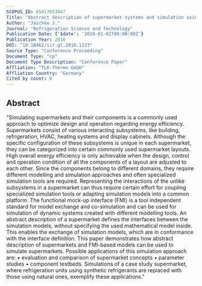 ```yaml
---
SCOPUS_ID: 85017653947
Title: "Abstract description of supermarket systems and simulation using the functional mock-up interface"
Author: "Jäschke J."
Journal: "Refrigeration Science and Technology"
Publication Date: {'$date': '2016-01-01T00:00:00Z'}
Publication Year: 2016
DOI: "10.18462/iir.gl.2016.1123"
Source Type: "Conference Proceeding"
Document Type: "cp"
Document Type Description: "Conference Paper"
Affliation: "TLK-Thermo GmbH"
Affliation Country: "Germany"
Cited by count: 0
---
```


## Abstract
"Simulating supermarkets and their components is a commonly used approach to optimize design and operation regarding energy efficiency. Supermarkets consist of various interacting subsystems, like building, refrigeration, HVAC, heating systems and display cabinets. Although the specific configuration of these subsystems is unique in each supermarket, they can be categorized into certain commonly used supermarket layouts. High overall energy efficiency is only achievable when the design, control and operation condition of all the components of a layout are adjusted to each other. Since the components belong to different domains, they require different modelling and simulation approaches and often specialized simulation tools are required. Representing the interactions of the unlike subsystems in a supermarket can thus require certain effort for coupling specialized simulation tools or adapting simulation models into a common platform. The functional mock-up interface (FMI) is a tool independent standard for model exchange and co-simulation and can be used for simulation of dynamic systems created with different modelling tools. An abstract description of a supermarket defines the interfaces between the simulation models, without specifying the used mathematical model inside. This enables the exchange of simulation models, which are in conformance with the interface definition. This paper demonstrates how abstract description of supermarkets and FMI-based models can be used to simulate supermarkets. Possible applications of this simulation approach are: • evaluation and comparison of supermarket concepts • parameter studies • component testbeds. Simulations of a case study supermarket, where refrigeration units using synthetic refrigerants are replaced with those using natural ones, exemplify these applications."
